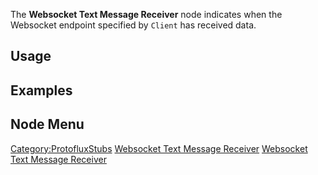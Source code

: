 <languages></languages>

The **Websocket Text Message Receiver** node indicates when the
Websocket endpoint specified by `Client` has received data.

## Usage

## Examples

## Node Menu

[Category:ProtofluxStubs](Category:ProtofluxStubs "wikilink") [Websocket
Text Message Receiver](Category:Protoflux{{#translation:}} "wikilink")
[Websocket Text Message
Receiver](Category:Protoflux:Network:Websocket{{#translation:}} "wikilink")